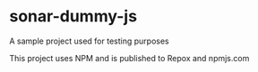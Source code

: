 # sonar-dummy-js

A sample project used for testing purposes

This project uses NPM and is published to Repox and npmjs.com
